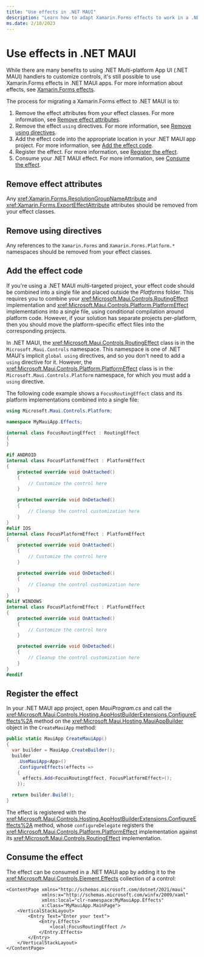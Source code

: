 ```yaml
---
title: "Use effects in .NET MAUI"
description: "Learn how to adapt Xamarin.Forms effects to work in a .NET MAUI app."
ms.date: 2/10/2023
---
```


# Use effects in .NET MAUI

While there are many benefits to using .NET Multi-platform App UI (.NET MAUI) handlers to customize controls, it's still possible to use Xamarin.Forms effects in .NET MAUI apps. For more information about effects, see [Xamarin.Forms effects](/xamarin/xamarin-forms/app-fundamentals/effects/).

The process for migrating a Xamarin.Forms effect to .NET MAUI is to:

1. Remove the effect attributes from your effect classes. For more information, see [Remove effect attributes](#remove-effect-attributes).
1. Remove the effect `using` directives. For more information, see [Remove using directives](#remove-using-directives).
1. Add the effect code into the appropriate location in your .NET MAUI app project. For more information, see [Add the effect code](#add-the-effect-code).
1. Register the effect. For more information, see [Register the effect](#register-the-effect).
1. Consume your .NET MAUI effect. For more information, see [Consume the effect](#consume-the-effect).

## Remove effect attributes

Any <xref:Xamarin.Forms.ResolutionGroupNameAttribute> and <xref:Xamarin.Forms.ExportEffectAttribute> attributes should be removed from your effect classes.

## Remove using directives

Any references to the `Xamarin.Forms` and `Xamarin.Forms.Platform.*` namespaces should be removed from your effect classes.

## Add the effect code

If you're using a .NET MAUI multi-targeted project, your effect code should be combined into a single file and placed outside the *Platforms* folder. This requires you to combine your <xref:Microsoft.Maui.Controls.RoutingEffect> implementation and <xref:Microsoft.Maui.Controls.Platform.PlatformEffect> implementations into a single file, using conditional compilation around platform code. However, if your solution has separate projects per-platform, then you should move the platform-specific effect files into the corresponding projects.

In .NET MAUI, the <xref:Microsoft.Maui.Controls.RoutingEffect> class is in the `Microsoft.Maui.Controls` namespace. This namespace is one of .NET MAUI's implicit `global using` directives, and so you don't need to add a `using` directive for it. However, the <xref:Microsoft.Maui.Controls.Platform.PlatformEffect> class is in the `Microsoft.Maui.Controls.Platform` namespace, for which you must add a `using` directive.

The following code example shows a `FocusRoutingEffect` class and its platform implementations combined into a single file:

```csharp
using Microsoft.Maui.Controls.Platform;

namespace MyMauiApp.Effects;

internal class FocusRoutingEffect : RoutingEffect
{
}

#if ANDROID
internal class FocusPlatformEffect : PlatformEffect
{
    protected override void OnAttached()
    {
        // Customize the control here
    }

    protected override void OnDetached()
    {
        // Cleanup the control customization here
    }
}
#elif IOS
internal class FocusPlatformEffect : PlatformEffect
{
    protected override void OnAttached()
    {
        // Customize the control here
    }

    protected override void OnDetached()
    {
        // Cleanup the control customization here
    }
}
#elif WINDOWS
internal class FocusPlatformEffect : PlatformEffect
{
    protected override void OnAttached()
    {
        // Customize the control here
    }

    protected override void OnDetached()
    {
        // Cleanup the control customization here
    }
}
#endif
```

## Register the effect

In your .NET MAUI app project, open *MauiProgram.cs* and call the <xref:Microsoft.Maui.Controls.Hosting.AppHostBuilderExtensions.ConfigureEffects%2A> method on the <xref:Microsoft.Maui.Hosting.MauiAppBuilder> object in the `CreateMauiApp` method:

```csharp
public static MauiApp CreateMauiApp()
{
  var builder = MauiApp.CreateBuilder();
  builder
    .UseMauiApp<App>()
    .ConfigureEffects(effects =>
    {
      effects.Add<FocusRoutingEffect, FocusPlatformEffect>();
    });

  return builder.Build();
}
```

The effect is registered with the <xref:Microsoft.Maui.Controls.Hosting.AppHostBuilderExtensions.ConfigureEffects%2A> method, whose `configureDelegate` registers the <xref:Microsoft.Maui.Controls.Platform.PlatformEffect> implementation against its <xref:Microsoft.Maui.Controls.RoutingEffect> implementation.

## Consume the effect

The effect can be consumed in a .NET MAUI app by adding it to the <xref:Microsoft.Maui.Controls.Element.Effects> collection of a control:

```xaml
<ContentPage xmlns="http://schemas.microsoft.com/dotnet/2021/maui"
             xmlns:x="http://schemas.microsoft.com/winfx/2009/xaml"
             xmlns:local="clr-namespace:MyMauiApp.Effects"
             x:Class="MyMauiApp.MainPage">
    <VerticalStackLayout>
        <Entry Text="Enter your text">
            <Entry.Effects>
                <local:FocusRoutingEffect />
            </Entry.Effects>
        </Entry>
    </VerticalStackLayout>
</ContentPage>
```
